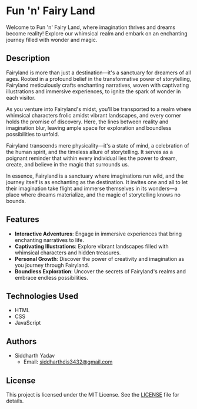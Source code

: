 # Fun 'n' Fairy Land

Welcome to Fun 'n' Fairy Land, where imagination thrives and dreams become reality! Explore our whimsical realm and embark on an enchanting journey filled with wonder and magic.

## Description

Fairyland is more than just a destination—it's a sanctuary for dreamers of all ages. Rooted in a profound belief in the transformative power of storytelling, Fairyland meticulously crafts enchanting narratives, woven with captivating illustrations and immersive experiences, to ignite the spark of wonder in each visitor.

As you venture into Fairyland's midst, you'll be transported to a realm where whimsical characters frolic amidst vibrant landscapes, and every corner holds the promise of discovery. Here, the lines between reality and imagination blur, leaving ample space for exploration and boundless possibilities to unfold.

Fairyland transcends mere physicality—it's a state of mind, a celebration of the human spirit, and the timeless allure of storytelling. It serves as a poignant reminder that within every individual lies the power to dream, create, and believe in the magic that surrounds us.

In essence, Fairyland is a sanctuary where imaginations run wild, and the journey itself is as enchanting as the destination. It invites one and all to let their imagination take flight and immerse themselves in its wonders—a place where dreams materialize, and the magic of storytelling knows no bounds.

## Features

- **Interactive Adventures**: Engage in immersive experiences that bring enchanting narratives to life.
- **Captivating Illustrations**: Explore vibrant landscapes filled with whimsical characters and hidden treasures.
- **Personal Growth**: Discover the power of creativity and imagination as you journey through Fairyland.
- **Boundless Exploration**: Uncover the secrets of Fairyland's realms and embrace endless possibilities.

## Technologies Used

- HTML
- CSS
- JavaScript

## Authors

- Siddharth Yadav
  -  Email: [siddharthdis3432@gmail.com](mailto:siddharthdis3432@gmail.com)

## License

This project is licensed under the MIT License. See the [LICENSE](LICENSE) file for details.